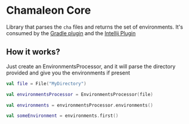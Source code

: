# Chamaleon Core

Library that parses the `cha` files and returns the set of environments.
It's consumed by the [Gradle plugin](../gradle-plugin) and the [Intellij Plugin]()

## How it works?

Just create an EnvironmentsProcessor, and it will parse the directory provided and give you the environments if present

````kotlin
val file = File("MyDirectory")

val environmentsProcessor = EnvironmentsProcessor(file)

val environments = environmentsProcessor.environments()

val someEnvironment = environments.first()
````